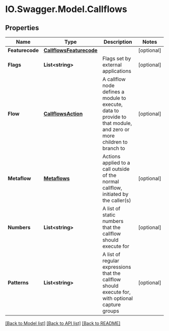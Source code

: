 # IO.Swagger.Model.Callflows
## Properties

Name | Type | Description | Notes
------------ | ------------- | ------------- | -------------
**Featurecode** | [**CallflowsFeaturecode**](CallflowsFeaturecode.md) |  | [optional] 
**Flags** | **List&lt;string&gt;** | Flags set by external applications | [optional] 
**Flow** | [**CallflowsAction**](CallflowsAction.md) | A callflow node defines a module to execute, data to provide to that module, and zero or more children to branch to | [optional] 
**Metaflow** | [**Metaflows**](Metaflows.md) | Actions applied to a call outside of the normal callflow, initiated by the caller(s) | [optional] 
**Numbers** | **List&lt;string&gt;** | A list of static numbers that the callflow should execute for | [optional] 
**Patterns** | **List&lt;string&gt;** | A list of regular expressions that the callflow should execute for, with optional capture groups | [optional] 

[[Back to Model list]](../README.md#documentation-for-models) [[Back to API list]](../README.md#documentation-for-api-endpoints) [[Back to README]](../README.md)

